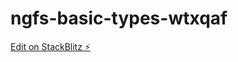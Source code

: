 # ngfs-basic-types-wtxqaf

[Edit on StackBlitz ⚡️](https://stackblitz.com/edit/ngfs-basic-types-wtxqaf)